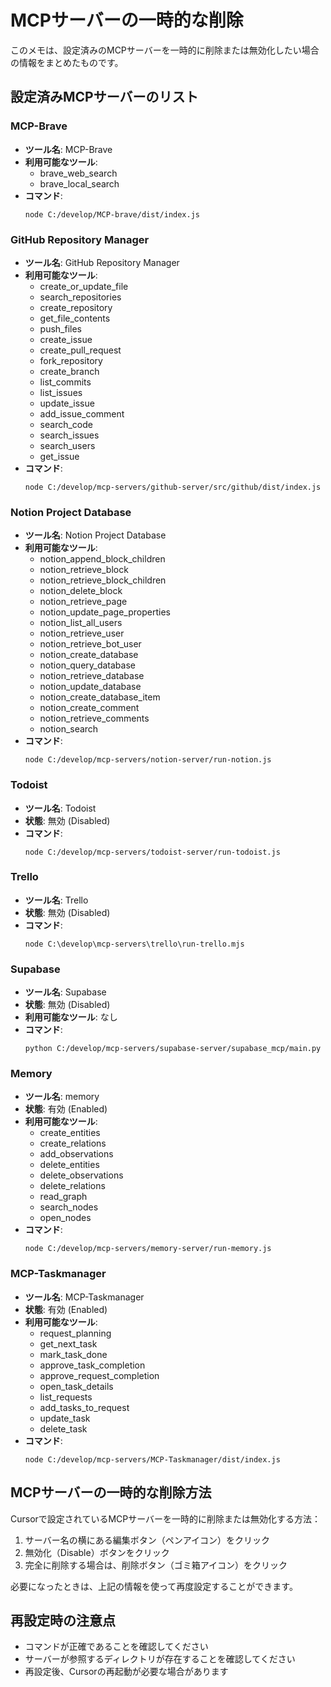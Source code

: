# MCPサーバーの一時的な削除

このメモは、設定済みのMCPサーバーを一時的に削除または無効化したい場合の情報をまとめたものです。

## 設定済みMCPサーバーのリスト

### MCP-Brave

- **ツール名**: MCP-Brave
- **利用可能なツール**: 
  - brave_web_search
  - brave_local_search
- **コマンド**: 
  ```
  node C:/develop/MCP-brave/dist/index.js
  ```

### GitHub Repository Manager

- **ツール名**: GitHub Repository Manager
- **利用可能なツール**:
  - create_or_update_file
  - search_repositories
  - create_repository
  - get_file_contents
  - push_files
  - create_issue
  - create_pull_request
  - fork_repository
  - create_branch
  - list_commits
  - list_issues
  - update_issue
  - add_issue_comment
  - search_code
  - search_issues
  - search_users
  - get_issue
- **コマンド**:
  ```
  node C:/develop/mcp-servers/github-server/src/github/dist/index.js
  ```

### Notion Project Database

- **ツール名**: Notion Project Database
- **利用可能なツール**:
  - notion_append_block_children
  - notion_retrieve_block
  - notion_retrieve_block_children
  - notion_delete_block
  - notion_retrieve_page
  - notion_update_page_properties
  - notion_list_all_users
  - notion_retrieve_user
  - notion_retrieve_bot_user
  - notion_create_database
  - notion_query_database
  - notion_retrieve_database
  - notion_update_database
  - notion_create_database_item
  - notion_create_comment
  - notion_retrieve_comments
  - notion_search
- **コマンド**:
  ```
  node C:/develop/mcp-servers/notion-server/run-notion.js
  ```

### Todoist

- **ツール名**: Todoist
- **状態**: 無効 (Disabled)
- **コマンド**:
  ```
  node C:/develop/mcp-servers/todoist-server/run-todoist.js
  ```

### Trello

- **ツール名**: Trello
- **状態**: 無効 (Disabled)
- **コマンド**:
  ```
  node C:\develop\mcp-servers\trello\run-trello.mjs
  ```

### Supabase

- **ツール名**: Supabase
- **状態**: 無効 (Disabled)
- **利用可能なツール**: なし
- **コマンド**:
  ```
  python C:/develop/mcp-servers/supabase-server/supabase_mcp/main.py
  ```

### Memory

- **ツール名**: memory
- **状態**: 有効 (Enabled)
- **利用可能なツール**: 
  - create_entities
  - create_relations
  - add_observations
  - delete_entities
  - delete_observations
  - delete_relations
  - read_graph
  - search_nodes
  - open_nodes
- **コマンド**:
  ```
  node C:/develop/mcp-servers/memory-server/run-memory.js
  ```

### MCP-Taskmanager

- **ツール名**: MCP-Taskmanager
- **状態**: 有効 (Enabled)
- **利用可能なツール**:
  - request_planning
  - get_next_task
  - mark_task_done
  - approve_task_completion
  - approve_request_completion
  - open_task_details
  - list_requests
  - add_tasks_to_request
  - update_task
  - delete_task
- **コマンド**:
  ```
  node C:/develop/mcp-servers/MCP-Taskmanager/dist/index.js
  ```

## MCPサーバーの一時的な削除方法

Cursorで設定されているMCPサーバーを一時的に削除または無効化する方法：

1. サーバー名の横にある編集ボタン（ペンアイコン）をクリック
2. 無効化（Disable）ボタンをクリック
3. 完全に削除する場合は、削除ボタン（ゴミ箱アイコン）をクリック

必要になったときは、上記の情報を使って再度設定することができます。

## 再設定時の注意点

- コマンドが正確であることを確認してください
- サーバーが参照するディレクトリが存在することを確認してください
- 再設定後、Cursorの再起動が必要な場合があります 